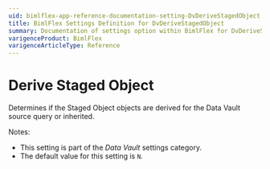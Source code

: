 ```yaml
---
uid: bimlflex-app-reference-documentation-setting-DvDeriveStagedObject
title: BimlFlex Settings Definition for DvDeriveStagedObject
summary: Documentation of settings option within BimlFlex for DvDeriveStagedObject
varigenceProduct: BimlFlex
varigenceArticleType: Reference
---
```


# Derive Staged Object

Determines if the Staged Object objects are derived for the Data Vault source query or inherited.

Notes:

* This setting is part of the *Data Vault* settings category.
* The default value for this setting is `N`.
